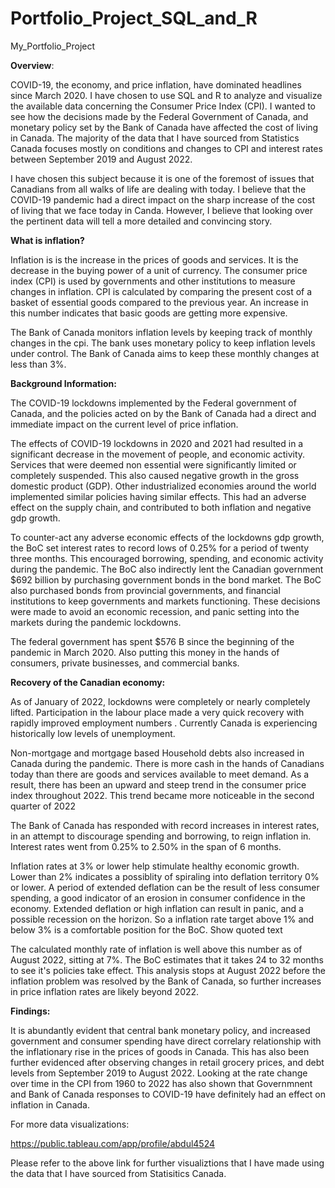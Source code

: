 # Portfolio_Project_SQL_and_R
My_Portfolio_Project

**Overview**:

 COVID-19, the economy, and price inflation, have dominated headlines since March 2020. I have chosen to use SQL and R to analyze and visualize the available data concerning the Consumer Price Index (CPI). I wanted to see how the decisions made by the Federal Government of Canada, and monetary policy set by the Bank of Canada have affected the cost of living in Canada. The majority of the data that I have sourced from Statistics Canada focuses mostly on conditions and changes to CPI and interest rates between September 2019 and August 2022. 
 
 I have chosen this subject because it is one of the foremost of issues that Canadians from all walks of life are dealing with today. I believe that the COVID-19 pandemic had a direct impact on the sharp increase of the cost of living that we face today in Canda. However, I believe that looking over the pertinent data will tell a more detailed and convincing story.



**What is inflation?**

 Inflation is is the increase in the prices of goods and services. It is the decrease in the buying power of a unit of currency. The consumer price index (CPI) is used by governments and other institutions to measure changes in inflation. CPI is calculated by comparing the present cost of a basket of essential goods compared to the previous year. An increase in this number indicates that basic goods are getting more expensive.

 The Bank of Canada monitors inflation levels by keeping track of monthly changes in the cpi. The bank uses monetary policy to keep inflation levels under control. The Bank of Canada aims to keep these monthly changes at less than 3%. 



**Background Information:**


 The COVID-19 lockdowns implemented by the Federal government of Canada, and the policies acted on by the Bank of Canada had a direct and immediate impact on the current level of price inflation. 

 The effects of COVID-19 lockdowns in 2020 and 2021 had resulted in a significant decrease in the movement of people, and economic activity. Services that were deemed non essential were significantly limited or completely suspended. This also caused negative growth in the gross domestic product (GDP). Other industrialized economies around the world implemented similar policies having similar effects. This had an adverse effect on the supply chain, and contributed to both inflation and negative gdp growth. 

 To counter-act any adverse economic effects of the lockdowns gdp growth, the BoC set interest rates to record lows of 0.25% for a period of twenty three months. This encouraged borrowing, spending, and economic activity during the pandemic. The BoC also indirectly lent the Canadian government $692 billion by purchasing government bonds in the bond market. The BoC also purchased bonds from provincial governments, and financial institutions to keep governments and markets functioning. These decisions were made to avoid an economic recession, and panic setting into the markets during the pandemic lockdowns.

 The federal government has spent $576 B since the beginning of the pandemic in March 2020. Also putting this money in the hands of consumers, private businesses, and commercial banks. 
 
 
 

**Recovery of the Canadian economy:**


 As of January of 2022, lockdowns were completely or nearly completely lifted. Participation in the labour place made a very quick recovery with rapidly improved employment numbers . Currently Canada is experiencing historically low levels of unemployment.

 Non-mortgage and mortgage based Household debts also increased in Canada during the pandemic. There is more cash in the hands of Canadians today than there are goods and services available to meet demand. As a result, there has been an upward and steep trend in the consumer price index throughout 2022. This trend became more noticeable in the second quarter of 2022

 The Bank of Canada has responded with record increases in interest rates, in an attempt to discourage spending and borrowing, to reign inflation in. Interest rates went from 0.25% to 2.50% in the span of 6 months. 

 Inflation rates at 3% or lower help stimulate healthy economic growth. Lower than 2% indicates a possiblity of spiraling into deflation territory 0% or lower. A period of extended deflation can be the result of less consumer spending, a good indicator of an erosion in consumer confidence in the economy. Extended deflation or high inflation can result in panic, and a possible recession on the horizon. So a inflation rate target above 1% and below 3% is a comfortable position for the BoC.
Show quoted text

 The calculated monthly rate of inflation is well above this number as of August 2022, sitting at 7%. The BoC estimates that it takes 24 to 32 months to see it's policies take effect. This analysis stops at August 2022 before the inflation problem was resolved by the Bank of Canada, so further increases in price inflation rates are likely beyond 2022. 



**Findings:**

 It is abundantly evident that central bank monetary policy, and increased government and consumer spending have direct correlary relationship with the inflationary rise in the prices of goods in Canada. This has also been further evidenced after observing changes in retail grocery prices, and debt levels from September 2019 to August 2022. Looking at the rate change over time in the CPI from 1960 to 2022 has also shown that Governmnent and Bank of Canada responses to COVID-19 have definitely had an effect on inflation in Canada. 

For more data visualizations:

https://public.tableau.com/app/profile/abdul4524

Please refer to the above link for further visualiztions that I have made using the data that I have sourced from Statisitics Canada.
